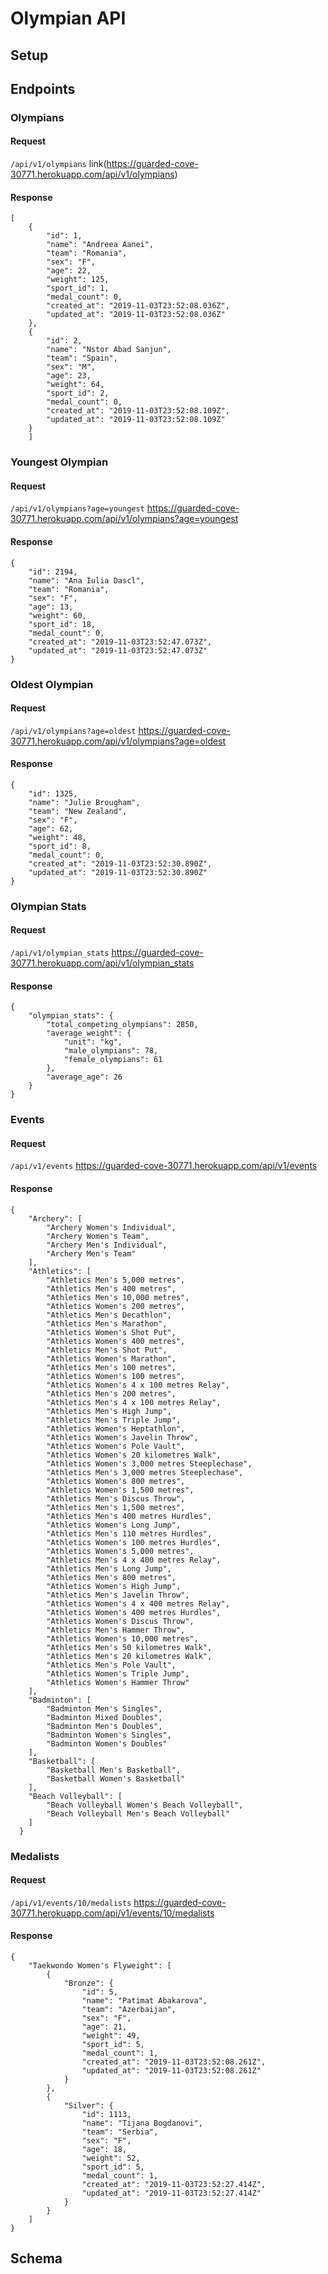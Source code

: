 # Olympian API

## Setup

## Endpoints

### Olympians
#### Request
`/api/v1/olympians`
link(https://guarded-cove-30771.herokuapp.com/api/v1/olympians)

####  Response
```
[
    {
        "id": 1,
        "name": "Andreea Aanei",
        "team": "Romania",
        "sex": "F",
        "age": 22,
        "weight": 125,
        "sport_id": 1,
        "medal_count": 0,
        "created_at": "2019-11-03T23:52:08.036Z",
        "updated_at": "2019-11-03T23:52:08.036Z"
    },
    {
        "id": 2,
        "name": "Nstor Abad Sanjun",
        "team": "Spain",
        "sex": "M",
        "age": 23,
        "weight": 64,
        "sport_id": 2,
        "medal_count": 0,
        "created_at": "2019-11-03T23:52:08.109Z",
        "updated_at": "2019-11-03T23:52:08.109Z"
    }
    ]

```
### Youngest Olympian
#### Request
`/api/v1/olympians?age=youngest`
https://guarded-cove-30771.herokuapp.com/api/v1/olympians?age=youngest

#### Response
```
{
    "id": 2194,
    "name": "Ana Iulia Dascl",
    "team": "Romania",
    "sex": "F",
    "age": 13,
    "weight": 60,
    "sport_id": 18,
    "medal_count": 0,
    "created_at": "2019-11-03T23:52:47.073Z",
    "updated_at": "2019-11-03T23:52:47.073Z"
}
```

### Oldest Olympian
#### Request
`/api/v1/olympians?age=oldest`
https://guarded-cove-30771.herokuapp.com/api/v1/olympians?age=oldest
#### Response
```
{
    "id": 1325,
    "name": "Julie Brougham",
    "team": "New Zealand",
    "sex": "F",
    "age": 62,
    "weight": 48,
    "sport_id": 8,
    "medal_count": 0,
    "created_at": "2019-11-03T23:52:30.890Z",
    "updated_at": "2019-11-03T23:52:30.890Z"
}
```
### Olympian Stats
#### Request
`/api/v1/olympian_stats`
https://guarded-cove-30771.herokuapp.com/api/v1/olympian_stats
#### Response

```
{
    "olympian_stats": {
        "total_competing_olympians": 2850,
        "average_weight": {
            "unit": "kg",
            "male_olympians": 78,
            "female_olympians": 61
        },
        "average_age": 26
    }
}
```
### Events
#### Request
`/api/v1/events`
https://guarded-cove-30771.herokuapp.com/api/v1/events
#### Response
```
{
    "Archery": [
        "Archery Women's Individual",
        "Archery Women's Team",
        "Archery Men's Individual",
        "Archery Men's Team"
    ],
    "Athletics": [
        "Athletics Men's 5,000 metres",
        "Athletics Men's 400 metres",
        "Athletics Men's 10,000 metres",
        "Athletics Women's 200 metres",
        "Athletics Men's Decathlon",
        "Athletics Men's Marathon",
        "Athletics Women's Shot Put",
        "Athletics Women's 400 metres",
        "Athletics Men's Shot Put",
        "Athletics Women's Marathon",
        "Athletics Men's 100 metres",
        "Athletics Women's 100 metres",
        "Athletics Women's 4 x 100 metres Relay",
        "Athletics Men's 200 metres",
        "Athletics Men's 4 x 100 metres Relay",
        "Athletics Men's High Jump",
        "Athletics Men's Triple Jump",
        "Athletics Women's Heptathlon",
        "Athletics Women's Javelin Throw",
        "Athletics Women's Pole Vault",
        "Athletics Women's 20 kilometres Walk",
        "Athletics Women's 3,000 metres Steeplechase",
        "Athletics Men's 3,000 metres Steeplechase",
        "Athletics Women's 800 metres",
        "Athletics Women's 1,500 metres",
        "Athletics Men's Discus Throw",
        "Athletics Men's 1,500 metres",
        "Athletics Men's 400 metres Hurdles",
        "Athletics Women's Long Jump",
        "Athletics Men's 110 metres Hurdles",
        "Athletics Women's 100 metres Hurdles",
        "Athletics Women's 5,000 metres",
        "Athletics Men's 4 x 400 metres Relay",
        "Athletics Men's Long Jump",
        "Athletics Men's 800 metres",
        "Athletics Women's High Jump",
        "Athletics Men's Javelin Throw",
        "Athletics Women's 4 x 400 metres Relay",
        "Athletics Women's 400 metres Hurdles",
        "Athletics Women's Discus Throw",
        "Athletics Men's Hammer Throw",
        "Athletics Women's 10,000 metres",
        "Athletics Men's 50 kilometres Walk",
        "Athletics Men's 20 kilometres Walk",
        "Athletics Men's Pole Vault",
        "Athletics Women's Triple Jump",
        "Athletics Women's Hammer Throw"
    ],
    "Badminton": [
        "Badminton Men's Singles",
        "Badminton Mixed Doubles",
        "Badminton Men's Doubles",
        "Badminton Women's Singles",
        "Badminton Women's Doubles"
    ],
    "Basketball": [
        "Basketball Men's Basketball",
        "Basketball Women's Basketball"
    ],
    "Beach Volleyball": [
        "Beach Volleyball Women's Beach Volleyball",
        "Beach Volleyball Men's Beach Volleyball"
    ]
  }
```
### Medalists

#### Request
`/api/v1/events/10/medalists`
https://guarded-cove-30771.herokuapp.com/api/v1/events/10/medalists
#### Response
```
{
    "Taekwondo Women's Flyweight": [
        {
            "Bronze": {
                "id": 5,
                "name": "Patimat Abakarova",
                "team": "Azerbaijan",
                "sex": "F",
                "age": 21,
                "weight": 49,
                "sport_id": 5,
                "medal_count": 1,
                "created_at": "2019-11-03T23:52:08.261Z",
                "updated_at": "2019-11-03T23:52:08.261Z"
            }
        },
        {
            "Silver": {
                "id": 1113,
                "name": "Tijana Bogdanovi",
                "team": "Serbia",
                "sex": "F",
                "age": 18,
                "weight": 52,
                "sport_id": 5,
                "medal_count": 1,
                "created_at": "2019-11-03T23:52:27.414Z",
                "updated_at": "2019-11-03T23:52:27.414Z"
            }
        }
    ]
}
```


## Schema
